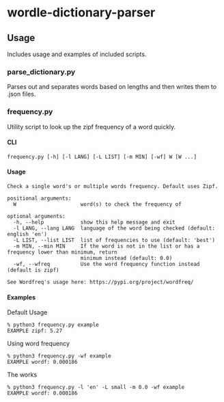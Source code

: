 # wordle-dictionary-parser
## Usage
Includes usage and examples of included scripts.
### **parse_dictionary.py**
Parses out and separates words based on lengths and then writes them to .json files.

### **frequency.py**
Utility script to look up the zipf frequency of a word quickly.
#### CLI
`frequency.py [-h] [-l LANG] [-L LIST] [-m MIN] [-wf] W [W ...]`
#### Usage
```
Check a single word's or multiple words frequency. Default uses Zipf.

positional arguments:
  W                     word(s) to check the frequency of

optional arguments:
  -h, --help            show this help message and exit
  -l LANG, --lang LANG  language of the word being checked (default: english 'en')
  -L LIST, --list LIST  list of frequencies to use (default: 'best')
  -m MIN, --min MIN     If the word is not in the list or has a frequency lower than minimum, return
                        minimum instead (default: 0.0)
  -wf, --wfreq          Use the word frequency function instead (default is zipf)

See Wordfreq's usage here: https://pypi.org/project/wordfreq/
```
#### Examples
Default Usage
```
% python3 frequency.py example
EXAMPLE zipf: 5.27
```
Using word frequency
```
% python3 frequency.py -wf example
EXAMPLE wordf: 0.000186
```
The works
```
% python3 frequency.py -l 'en' -L small -m 0.0 -wf example
EXAMPLE wordf: 0.000186
```
